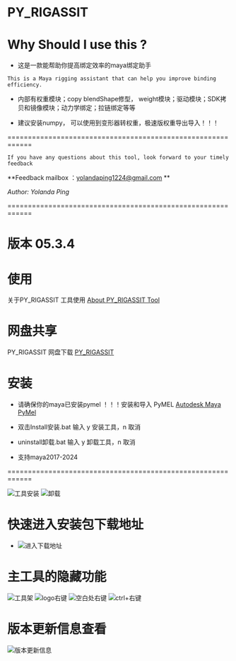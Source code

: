 # PY_RIGASSIT 
Why Should I use this ?
=======================
* 这是一款能帮助你提高绑定效率的maya绑定助手
 
``This is a Maya rigging assistant that can help you improve binding efficiency.``

* 内部有权重模块；copy blendShape修型， weight模块；驱动模块；SDK拷贝和镜像模块；动力学绑定；拉链绑定等等

* 建议安装numpy， 可以使用到变形器转权重，极速版权重导出导入！！！

============================================================

``If you have any questions about this tool, look forward to your timely feedback``

**Feedback mailbox ：yolandaping1224@gmail.com **

*Author: Yolanda Ping*

============================================================

# 版本 05.3.4

# 使用
关于PY_RIGASSIT 工具使用 [About PY_RIGASSIT Tool](https://space.bilibili.com/3493142019967757?spm_id_from=333.1007.0.0)

# 网盘共享
PY_RIGASSIT 网盘下载 [PY_RIGASSIT](https://pan.quark.cn/s/fe8c6e815f8e)

# 安装
* 请确保你的maya已安装pymel ！！！安装和导入 PyMEL [Autodesk Maya PyMel]((https://pan.quark.cn/s/fe8c6e815f8e))
  
* 双击Install安装.bat 输入 y 安装工具，n 取消

* uninstall卸载.bat 输入 y 卸载工具，n 取消
* 支持maya2017-2024

============================================================

![工具安装](https://github.com/user-attachments/assets/2b55c755-48bb-458d-88ba-dea12f37b45d)
![卸载](https://github.com/user-attachments/assets/cece5589-fdce-4285-a86f-fed28c0d9984)


# 快速进入安装包下载地址
* ![进入下载地址](https://github.com/user-attachments/assets/f6dfb8ec-c322-4992-bbd5-a523d5dfd8c0)

# 主工具的隐藏功能
![工具架](https://github.com/user-attachments/assets/b888bb5c-d877-4976-9728-ae60bd659bc6)
![logo右键](https://github.com/user-attachments/assets/79b67d92-8a3c-4992-b965-b5fe1418894e)
![空白处右键](https://github.com/user-attachments/assets/9a8b5a35-f389-4994-aa3e-d59921c32f97)
![ctrl+右键](https://github.com/user-attachments/assets/2c4b5c32-8102-4f91-ae49-00af2570f861)

# 版本更新信息查看
![版本更新信息](https://github.com/user-attachments/assets/62ca6061-4d60-4ec0-a4e0-1a383aa4ff95)
